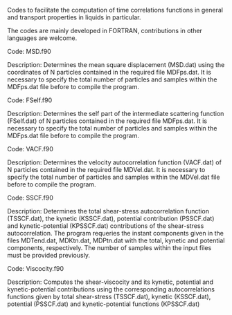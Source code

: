 Codes to facilitate the computation of time correlations functions in general and 
transport properties in liquids in particular.

The codes are mainly developed in FORTRAN, contributions in other languages are welcome.


Code: MSD.f90

Description: Determines the mean square displacement (MSD.dat) using the coordinates
of N particles contained in the required file MDFps.dat. It is necessary to specify 
the total number of particles and samples within the MDFps.dat file before to compile
the program.


Code: FSelf.f90

Description: Determines the self part of the intermediate scattering function (FSelf.dat)
of N particles contained in the required file MDFps.dat. It is necessary to specify 
the total number of particles and samples within the MDFps.dat file before to compile
the program.


Code: VACF.f90

Description: Determines the velocity autocorrelation function (VACF.dat) of N
particles contained in the required file MDVel.dat. It is necessary to specify 
the total number of particles and samples within the MDVel.dat file before to compile
the program.


Code: SSCF.f90

Description: Determines the total shear-stress autocorrelation function (TSSCF.dat),
the kynetic (KSSCF.dat), potential contribution (PSSCF.dat) and kynetic-potential 
(KPSSCF.dat) contributions of the shear-stress autocorrelation. The program requeries
the instant components given in the files MDTend.dat, MDKtn.dat, MDPtn.dat with the
total, kynetic and potential components, respectively. The number of samples within 
the input files must be provided previously.


Code: Viscocity.f90

Description: Computes the shear-viscocity and its kynetic, potential and 
kynetic-potential contributions using the corresponding autocorrelations functions
given by total shear-stress (TSSCF.dat), kynetic (KSSCF.dat), potential (PSSCF.dat)
and kynetic-potential functions (KPSSCF.dat)
